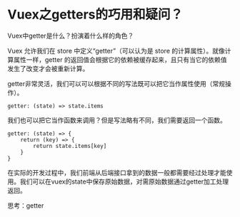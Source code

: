 # Vuex之getters的巧用和疑问？

Vuex中getter是什么？扮演着什么样的角色？

Vuex 允许我们在 store 中定义“getter”（可以认为是 store 的计算属性）。就像计算属性一样，getter 的返回值会根据它的依赖被缓存起来，且只有当它的依赖值发生了改变才会被重新计算。

getter非常灵活，我们可以可以根据不同的写法既可以把它当作属性使用（常规操作）。

```text
getter: (state) => state.items
```

我们也可以把它当作函数来调用？但是写法略有不同，我们需要返回一个函数。

```text
getter: (state) => {
    return (key) => {
        return state.items[key]
    }
}
```

在实际的开发过程中，我们前端从后端接口拿到的数据一般都需要经过处理才能使用。我们可以在vuex的state中保存原始数据，对需原始数据通过getter加工处理返回。

思考：getter

